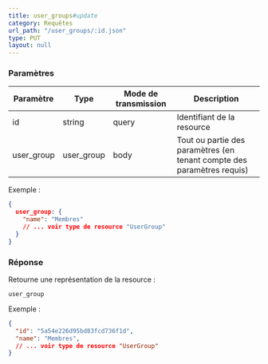 ```yaml
---
title: user_groups#update
category: Requêtes
url_path: "/user_groups/:id.json"
type: PUT
layout: null
---
```


### Paramètres

| Paramètre    | **Type**     | Mode de transmission | Description                                                  |
| ------------ | ------------ | -------------------- | ------------------------------------------------------------ |
| id           | string       | query                | Identifiant de la resource                                   |
| user_group | user_group | body                 | Tout ou partie des paramètres (en tenant compte des paramètres requis) |

Exemple :

```json
{
  user_group: {
    "name": "Membres"
    // ... voir type de resource "UserGroup"
  }
}
```


### Réponse

Retourne une représentation de la resource :

```
user_group
```

Exemple :

```json
{
  "id": "5a54e226d95bd83fcd736f1d",
  "name": "Membres",
  // ... voir type de resource "UserGroup"
}
```
